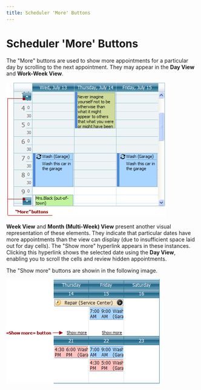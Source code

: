 ```yaml
---
title: Scheduler 'More' Buttons
---
```

# Scheduler 'More' Buttons
The "More"  buttons are used to show more appointments for a particular day by scrolling to the next appointment. They may appear in the **Day View** and **Work-Week View**.

![VisualElements_MoreButtons](../../../images/Img6720.png)

**Week View** and **Month (Multi-Week) View** present another visual representation of these elements. They indicate that particular dates have more appointments than the view can display (due to insufficient space laid out for day cells). The "Show more" hyperlink appears in these instances. Clicking this hyperlink shows the selected date using the **Day View**, enabling you to scroll the cells and review hidden appointments.

The "Show more" buttons are showin in the following image.

![VisualElements_Showmorebuttons](../../../images/Img6758.png)